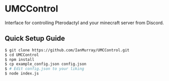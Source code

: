 # UMCControl
Interface for controlling Pterodactyl and your minecraft server from Discord.

## Quick Setup Guide
```sh
$ git clone https://github.com/IanMurray/UMCControl.git
$ cd UMCControl
$ npm install
$ cp example_config.json config.json
$ # Edit config.json to your liking
$ node index.js
```
